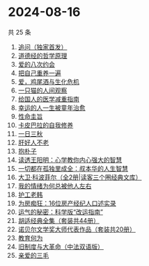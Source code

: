 # 2024-08-16

共 25 条

<!-- BEGIN WEREAD -->
<!-- 最后更新时间 2024-08-16 10:33:22 +0800 -->
1. [追问（独家首发）](https://weread.qq.com/web/bookDetail/e7b322705d0e04e7b85e068)
1. [道德经的哲学原理](https://weread.qq.com/web/bookDetail/ab032f30813ab8e3fg014904)
1. [爱的八次约会](https://weread.qq.com/web/bookDetail/dfc32660720582eadfcb192)
1. [把自己重养一遍](https://weread.qq.com/web/bookDetail/c7132470813ab91ebg013e73)
1. [爱，鸡尾酒与生化危机](https://weread.qq.com/web/bookDetail/71032a60813ab91feg018273)
1. [一只猫的人间观察](https://weread.qq.com/web/bookDetail/22e32e90813ab8eacg012920)
1. [给国人的医学减重指南](https://weread.qq.com/web/bookDetail/ed1324f0813ab91d5g013e7f)
1. [幸运的人一生被童年治愈](https://weread.qq.com/web/bookDetail/4e532880724d0d9e4e557b3)
1. [性命圭旨](https://weread.qq.com/web/bookDetail/f4932e40813ab91beg0155d4)
1. [卡皮巴拉的自我修养](https://weread.qq.com/web/bookDetail/1ae32440813ab912ag0174db)
1. [一日三秋](https://weread.qq.com/web/bookDetail/d0632c2072672b91d060472)
1. [肝好人不老](https://weread.qq.com/web/bookDetail/f8732a40718c788df87af67)
1. [抱朴子](https://weread.qq.com/web/bookDetail/53b32920813ab8536g011933)
1. [读透王阳明：心学教你内心强大的智慧](https://weread.qq.com/web/bookDetail/07332a505c8859073fb788b)
1. [一切都在孤独里成全：叔本华的人生智慧](https://weread.qq.com/web/bookDetail/d7932100718c77f9d7920be)
1. [大卫·科波菲尔（全2册|读客三个圈经典文库）](https://weread.qq.com/web/bookDetail/a27326b0813ab77b5g0157b6)
1. [我的情绪为何总被他人左右](https://weread.qq.com/web/bookDetail/85e32e605b3df285e3e7b8e)
1. [护工老韩](https://weread.qq.com/web/bookDetail/52032630813ab914bg018404)
1. [为房痴狂：16位房产经纪人口述实录](https://weread.qq.com/web/bookDetail/54732a60813ab912ag018a73)
1. [运气的秘密：科学版“改运指南”](https://weread.qq.com/web/bookDetail/cf132720813ab90ddg010e61)
1. [胡适经典全集（套装共44册）](https://weread.qq.com/web/bookDetail/cfc32fb0813ab7022g013da7)
1. [诺贝尔文学奖大师代表作品（套装共20册）](https://weread.qq.com/web/bookDetail/73b32570716b19c173b173b)
1. [教育何为](https://weread.qq.com/web/bookDetail/a3932e10813ab8ff6g0189f6)
1. [旧制度与大革命（中法双语版）](https://weread.qq.com/web/bookDetail/2f932450813ab8eceg01272c)
1. [亲爱的三毛](https://weread.qq.com/web/bookDetail/14832ff071551cb01481f7b)
<!-- END WEREAD -->
